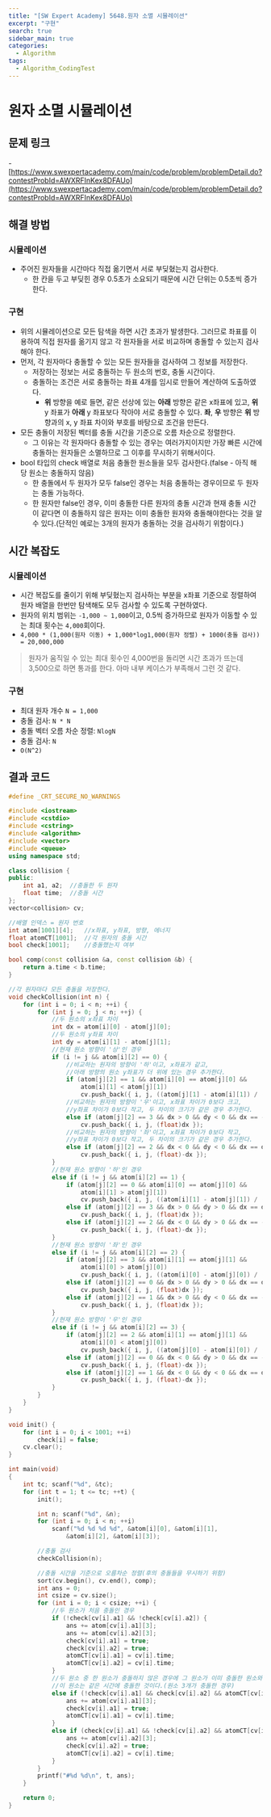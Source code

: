 ```yaml
---
title: "[SW Expert Academy] 5648.원자 소멸 시뮬레이션"
excerpt: "구현"
search: true
sidebar_main: true
categories:
  - Algorithm
tags:
  - Algorithm_CodingTest
---
```


# 원자 소멸 시뮬레이션

## 문제 링크
-[https://www.swexpertacademy.com/main/code/problem/problemDetail.do?contestProbId=AWXRFInKex8DFAUo](https://www.swexpertacademy.com/main/code/problem/problemDetail.do?contestProbId=AWXRFInKex8DFAUo)

## 해결 방법
### 시뮬레이션
- 주어진 원자들을 시간마다 직접 옮기면서 서로 부딪혔는지 검사한다.
  - 한 칸을 두고 부딪힌 경우 0.5초가 소요되기 때문에 시간 단위는 0.5초씩 증가한다.
### 구현
- 위의 시뮬레이션으로 모든 탐색을 하면 시간 초과가 발생한다. 그러므로 좌표를 이용하여 직접 원자를 옮기지 않고 각 원자들을 서로 비교하며 충돌할 수 있는지 검사해야 한다.
- 먼저, 각 원자마다 충돌할 수 있는 모든 원자들을 검사하여 그 정보를 저장한다.
  - 저장하는 정보는 서로 충돌하는 두 원소의 번호, 충돌 시간이다.
  - 충돌하는 조건은 서로 충돌하는 좌표 4개를 임시로 만들어 계산하여 도출하였다.
    - **위** 방향을 예로 들면, 같은 선상에 있는 **아래** 방향은 같은 x좌표에 있고, **위** y 좌표가 **아래** y 좌표보다 작아야 서로 충돌할 수 있다. **좌**, **우** 방향은 **위** 방향과의 x, y 좌표 차이와 부호를 바탕으로 조건을 만든다.
- 모든 충돌이 저장된 벡터를 충돌 시간을 기준으로 오름 차순으로 정렬한다.
  - 그 이유는 각 원자마다 충돌할 수 있는 경우는 여러가지이지만 가장 빠른 시간에 충돌하는 원자들은 소멸하므로 그 이후를 무시하기 위해서이다.
- bool 타입의 check 배열로 처음 충돌한 원소들을 모두 검사한다.(false - 아직 해당 원소는 충돌하지 않음)
  - 한 충돌에서 두 원자가 모두 false인 경우는 처음 충돌하는 경우이므로 두 원자는 충돌 가능하다.
  - 한 원자만 false인 경우, 이미 충돌한 다른 원자의 충돌 시간과 현재 충돌 시간이 같다면 이 충돌하지 않은 원자는 이미 충돌한 원자와 충돌해야한다는 것을 알 수 있다.(단적인 예로는 3개의 원자가 충돌하는 것을 검사하기 위함이다.)

## 시간 복잡도
### 시뮬레이션
- 시간 복잡도를 줄이기 위해 부딪혔는지 검사하는 부분을 x좌표 기준으로 정렬하여 원자 배열을 한번만 탐색해도 모두 검사할 수 있도록 구현하였다.
- 원자의 위치 범위는 ```-1,000 ~ 1,000```이고, 0.5씩 증가하므로 원자가 이동할 수 있는 최대 횟수는 ```4,000```회이다.
- ```4,000 * (1,000(원자 이동) + 1,000*log1,000(원자 정렬) + 1000(충돌 검사)) = 20,000,000```

> 원자가 움직일 수 있는 최대 횟수인 4,000번을 돌리면 시간 초과가 뜨는데 3,500으로 하면 통과를 한다. 아마 내부 케이스가 부족해서 그런 것 같다.

### 구현
- 최대 원자 개수 ```N = 1,000```
- 충돌 검사: ```N * N```
- 충돌 벡터 오름 차순 정렬: ```NlogN```
- 충돌 검사: ```N```
- ```O(N^2)```

## 결과 코드

```cpp
#define _CRT_SECURE_NO_WARNINGS

#include <iostream>
#include <cstdio>
#include <cstring>
#include <algorithm>
#include <vector>
#include <queue>
using namespace std;

class collision {
public:
	int a1, a2;  //충돌한 두 원자
	float time;  //충돌 시간
};
vector<collision> cv;

//배열 인덱스 = 원자 번호
int atom[1001][4];   //x좌표, y좌표, 방향, 에너지
float atomCT[1001];  //각 원자의 충돌 시간
bool check[1001];    //충돌했는지 여부

bool comp(const collision &a, const collision &b) {
	return a.time < b.time;
}

//각 원자마다 모든 충돌을 저장한다.
void checkCollision(int n) {
	for (int i = 0; i < n; ++i) {
		for (int j = 0; j < n; ++j) {
			//두 원소의 x좌표 차이
			int dx = atom[i][0] - atom[j][0];
			//두 원소의 y좌표 차이
			int dy = atom[i][1] - atom[j][1];
			//현재 원소 방향이 '상'인 경우
			if (i != j && atom[i][2] == 0) {
				//비교하는 원자의 방향이 '하'이고, x좌표가 같고,
				//아래 방향의 원소 y좌표가 더 위에 있는 경우 추가한다.
				if (atom[j][2] == 1 && atom[i][0] == atom[j][0] &&
					atom[i][1] < atom[j][1])
					cv.push_back({ i, j, ((atom[j][1] - atom[i][1]) / (float)2) });
				//비교하는 원자의 방향이 '우'이고, x좌표 차이가 0보다 크고,
				//y좌표 차이가 0보다 작고, 두 차이의 크기가 같은 경우 추가한다.
				else if (atom[j][2] == 3 && dx > 0 && dy < 0 && dx == -dy)
					cv.push_back({ i, j, (float)dx });
				//비교하는 원자의 방향이 '좌'이고, x좌표 차이가 0보다 작고,
				//y좌표 차이가 0보다 작고, 두 차이의 크기가 같은 경우 추가한다.
				else if (atom[j][2] == 2 && dx < 0 && dy < 0 && dx == dy)
					cv.push_back({ i, j, (float)-dx });
			}
			//현재 원소 방향이 '하'인 경우
			else if (i != j && atom[i][2] == 1) {
				if (atom[j][2] == 0 && atom[i][0] == atom[j][0] &&
					atom[i][1] > atom[j][1])
					cv.push_back({ i, j, ((atom[i][1] - atom[j][1]) / (float)2) });
				else if (atom[j][2] == 3 && dx > 0 && dy > 0 && dx == dy)
					cv.push_back({ i, j, (float)dx });
				else if (atom[j][2] == 2 && dx < 0 && dy > 0 && dx == -dy)
					cv.push_back({ i, j, (float)-dx });
			}
			//현재 원소 방향이 '좌'인 경우
			else if (i != j && atom[i][2] == 2) {
				if (atom[j][2] == 3 && atom[i][1] == atom[j][1] &&
					atom[i][0] > atom[j][0])
					cv.push_back({ i, j, ((atom[i][0] - atom[j][0]) / (float)2) });
				else if (atom[j][2] == 0 && dx > 0 && dy > 0 && dx == dy)
					cv.push_back({ i, j, (float)dx });
				else if (atom[j][2] == 1 && dx > 0 && dy < 0 && dx == -dy)
					cv.push_back({ i, j, (float)dx });
			}
			//현재 원소 방향이 '우'인 경우
			else if (i != j && atom[i][2] == 3) {
				if (atom[j][2] == 2 && atom[i][1] == atom[j][1] &&
					atom[i][0] < atom[j][0])
					cv.push_back({ i, j, ((atom[j][0] - atom[i][0]) / (float)2) });
				else if (atom[j][2] == 0 && dx < 0 && dy > 0 && dx == -dy)
					cv.push_back({ i, j, (float)-dx });
				else if (atom[j][2] == 1 && dx < 0 && dy < 0 && dx == dy)
					cv.push_back({ i, j, (float)-dx });
			}
		}
	}
}

void init() {
	for (int i = 0; i < 1001; ++i)
		check[i] = false;
	cv.clear();
}

int main(void)
{
	int tc; scanf("%d", &tc);
	for (int t = 1; t <= tc; ++t) {
		init();

		int n; scanf("%d", &n);
		for (int i = 0; i < n; ++i)
			scanf("%d %d %d %d", &atom[i][0], &atom[i][1],
				&atom[i][2], &atom[i][3]);

		//충돌 검사
		checkCollision(n);

		//충돌 시간을 기준으로 오름차순 정렬(후의 충돌들을 무시하기 위함)
		sort(cv.begin(), cv.end(), comp);
		int ans = 0;
		int csize = cv.size();
		for (int i = 0; i < csize; ++i) {
			//두 원소가 처음 충돌인 경우
			if (!check[cv[i].a1] && !check[cv[i].a2]) {
				ans += atom[cv[i].a1][3];
				ans += atom[cv[i].a2][3];
				check[cv[i].a1] = true;
				check[cv[i].a2] = true;
				atomCT[cv[i].a1] = cv[i].time;
				atomCT[cv[i].a2] = cv[i].time;
			}
			//두 원소 중 한 원소가 충돌하지 않은 경우에 그 원소가 이미 충돌한 원소와 충돌 시간이 같다면
			//이 원소는 같은 시간에 충돌한 것이다.(원소 3개가 충돌한 경우)
			else if (!check[cv[i].a1] && check[cv[i].a2] && atomCT[cv[i].a2] == cv[i].time) {
				ans += atom[cv[i].a1][3];
				check[cv[i].a1] = true;
				atomCT[cv[i].a1] = cv[i].time;
			}
			else if (check[cv[i].a1] && !check[cv[i].a2] && atomCT[cv[i].a1] == cv[i].time) {
				ans += atom[cv[i].a2][3];
				check[cv[i].a2] = true;
				atomCT[cv[i].a2] = cv[i].time;
			}
		}
		printf("#%d %d\n", t, ans);
	}

	return 0;
}
```

